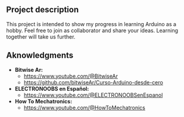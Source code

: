 ## Project description

This project is intended to show my progress in learning Arduino as a hobby.
Feel free to join as collaborator and share your ideas. Learning together will take us further.

## Aknowledgments

- **Bitwise Ar:**
  - https://www.youtube.com/@BitwiseAr
  - https://github.com/bitwiseAr/Curso-Arduino-desde-cero
- **ELECTRONOOBS en Español:**
  - https://www.youtube.com/@ELECTRONOOBSenEspanol
- **How To Mechatronics:**
  - https://www.youtube.com/@HowToMechatronics